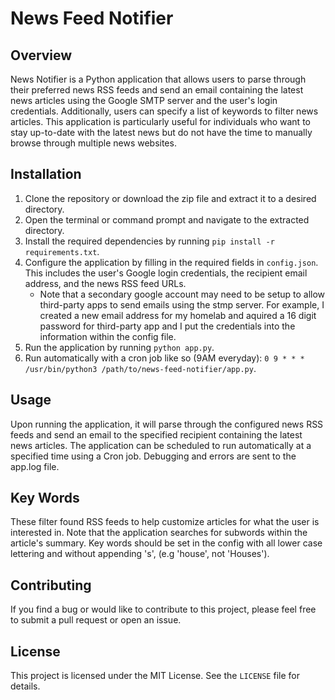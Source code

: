 # News Feed Notifier

## Overview
News Notifier is a Python application that allows users to parse through their preferred news RSS feeds and send an email containing the latest news articles using the Google SMTP server and the user's login credentials. Additionally, users can specify a list of keywords to filter news articles. This application is particularly useful for individuals who want to stay up-to-date with the latest news but do not have the time to manually browse through multiple news websites.

## Installation
1. Clone the repository or download the zip file and extract it to a desired directory.
2. Open the terminal or command prompt and navigate to the extracted directory.
3. Install the required dependencies by running `pip install -r requirements.txt`.
4. Configure the application by filling in the required fields in `config.json`. This includes the user's Google login credentials, the recipient email address, and the news RSS feed URLs.
    - Note that a secondary google account may need to be setup to allow third-party apps to send emails using the stmp server. For example, I created a new
      email address for my homelab and aquired a 16 digit password for third-party app and I put the credentials into the information within the config file. 
5. Run the application by running `python app.py`.
6. Run automatically with a cron job like so (9AM everyday): `0 9 * * * /usr/bin/python3 /path/to/news-feed-notifier/app.py`.

## Usage
Upon running the application, it will parse through the configured news RSS feeds and send an email to the specified recipient containing the latest news articles. The application can be scheduled to run automatically at a specified time using a Cron job. Debugging and errors are sent to the app.log file.

## Key Words
These filter found RSS feeds to help customize articles for what the user is interested in. Note that the application searches for subwords within the article's summary. Key words should be set in the config with all lower case lettering and without appending 's', (e.g 'house', not 'Houses').

## Contributing
If you find a bug or would like to contribute to this project, please feel free to submit a pull request or open an issue. 

## License
This project is licensed under the MIT License. See the `LICENSE` file for details.
